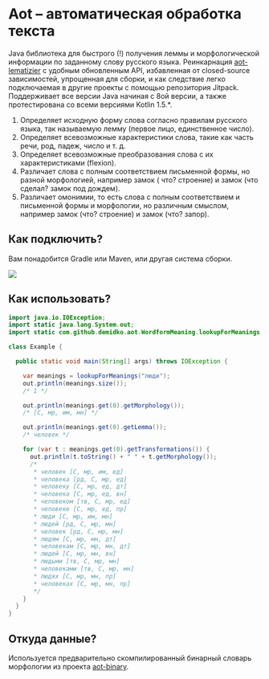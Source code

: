 # Aot – автоматическая обработка текста

Java библиотека для быстрого (!) получения леммы и морфологической информации по заданному слову
русского языка. Реинкарнация [aot-lematizier](https://github.com/bazhenov/aot-lematizer) с удобным
обновленным API, избавленная от closed-source зависимостей, упрощенная для сборки, и как следствие
легко подключаемая в другие проекты с помощью репозитория Jitpack. Поддерживает все версии Java
начиная с 8ой версии, а также протестирована со всеми версиями Kotlin 1.5.*.

1. Определяет исходную форму слова согласно правилам русского языка, так называемую лемму (первое
   лицо, единственное число).
2. Определяет всевозможные характеристики слова, такие как часть речи, род, падеж, число и т. д.
3. Определяет всевозможные преобразования слова с их характеристиками (flexion).
4. Различает слова с полным соответствием письменной формы, но разной морфологией, например замок (
   что? строение) и замок (что сделал? замок под дождем).
5. Различает омонимии, то есть слова с полным соответствием и письменной формы и морфологии, но
   различным смыслом, например замок (что? строение) и замок (что? запор).

## Как подключить?

Вам понадобится Gradle или Maven, или другая система сборки.

[![](https://jitpack.io/v/demidko/aot.svg)](https://jitpack.io/#demidko/aot)

## Как использовать?

```java
import java.io.IOException;
import static java.lang.System.out;
import static com.github.demidko.aot.WordformMeaning.lookupForMeanings;

class Example {

  public static void main(String[] args) throws IOException {

    var meanings = lookupForMeanings("люди");
    out.println(meanings.size());
    /* 1 */

    out.println(meanings.get(0).getMorphology());
    /* [С, мр, им, мн] */

    out.println(meanings.get(0).getLemma());
    /* человек */

    for (var t : meanings.get(0).getTransformations()) {
      out.println(t.toString() + " " + t.getMorphology());
      /*
       * человек [С, мр, им, ед]
       * человека [рд, С, мр, ед]
       * человеку [С, мр, ед, дт]
       * человека [С, мр, ед, вн]
       * человеком [тв, С, мр, ед]
       * человеке [С, мр, ед, пр]
       * люди [С, мр, им, мн]
       * людей [рд, С, мр, мн]
       * человек [рд, С, мр, мн]
       * людям [С, мр, мн, дт]
       * человекам [С, мр, мн, дт]
       * людей [С, мр, мн, вн]
       * людьми [тв, С, мр, мн]
       * человеками [тв, С, мр, мн]
       * людях [С, мр, мн, пр]
       * человеках [С, мр, мн, пр]
       */
    }
  }
}
```

## Откуда данные?

Используется предварительно скомпилированный бинарный словарь морфологии из
проекта [aot-binary](https://github.com/demidko/aot-binary).








